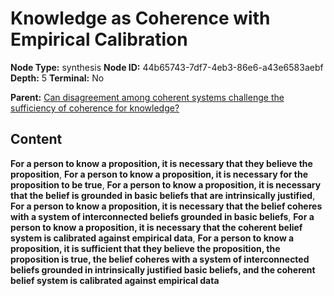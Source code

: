 # Knowledge as Coherence with Empirical Calibration

**Node Type:** synthesis
**Node ID:** 44b65743-7df7-4eb3-86e6-a43e6583aebf
**Depth:** 5
**Terminal:** No

**Parent:** [Can disagreement among coherent systems challenge the sufficiency of coherence for knowledge?](can-disagreement-among-coherent-systems-challenge-the-sufficiency-of-coherence-for-knowledge-antithesis-341966d6-cd0b-4b8a-a4e5-46b6daff5772.md)

## Content

**For a person to know a proposition, it is necessary that they believe the proposition**, **For a person to know a proposition, it is necessary for the proposition to be true**, **For a person to know a proposition, it is necessary that the belief is grounded in basic beliefs that are intrinsically justified**, **For a person to know a proposition, it is necessary that the belief coheres with a system of interconnected beliefs grounded in basic beliefs**, **For a person to know a proposition, it is necessary that the coherent belief system is calibrated against empirical data**, **For a person to know a proposition, it is sufficient that they believe the proposition, the proposition is true, the belief coheres with a system of interconnected beliefs grounded in intrinsically justified basic beliefs, and the coherent belief system is calibrated against empirical data**
